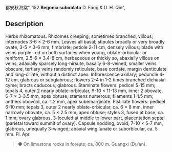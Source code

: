 都安秋海棠",
152.**Begonia suboblata** D. Fang & D. H. Qin",

## Description
Herbs rhizomatous. Rhizomes creeping, sometimes branched, villous; internodes 3-6 × 2-6 mm. Leaves all basal; stipules broadly or very broadly ovate, 3-5 × 3-6 mm, fimbriate; petiole 2-11 cm, densely villous; blade with veins purple-red on both surfaces when young, oblate-orbicular or reniform, 2.5-6 × 3.4-8 cm, herbaceous or thickly so, abaxially villous on veins, adaxially sparsely long-hirsute, basally 6-8-veined, smaller veins obscure, tertiary veins randomly reticulate, base cordate, margin denticulate and long-ciliate, without a distinct apex. Inflorescence axillary; peduncle 4-12 cm, glabrous or subglabrous; flowers 2-4 in 1-2 times branched dichasial cyme; bracts caducous, glabrous. Staminate flowers: pedicel 5-15 mm; tepals 4, outer 2 nearly oblate-orbicular, 9-10 × 11-13 mm, inner 2 obovate, 6-7 × 3-3.5 mm, apex obtuse; stamens numerous; filaments 1-1.5 mm; anthers obovoid, ca. 1.2 mm, apex subemarginate. Pistillate flowers: pedicel 6-10 mm; tepals 3, outer 2 nearly oblate-orbicular, ca. 6 × 8 mm, inner narrowly obovate, ca. 5 × 2.5 mm, apex obtuse; styles 3, fused at base, ca. 1 mm; ovary glabrous, 3-loculed at middle to lower part, placentation septal (parietal toward summit of ovary). Capsule nodding, ovoid, 7-10 × 5-7 mm, glabrous, unequally 3-winged; abaxial wing lunate or suborbicular, ca. 5 mm. Fl. Apr.

> ● On limestone rocks in forests; ca. 800 m. Guangxi (Du’an).
